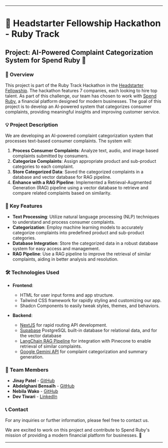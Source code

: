 
---
# 🚀 Headstarter Fellowship Hackathon - Ruby Track

## Project: AI-Powered Complaint Categorization System for Spend Ruby 💼

### 📝 Overview
This project is part of the Ruby Track Hackathon in the [Headstarter Fellowship](https://headstarter.co/). The hackathon features 7 companies, each looking to hire top talent. As part of this challenge, our team has chosen to work with [Spend Ruby](https://spendruby.com/), a financial platform designed for modern businesses. The goal of this project is to develop an AI-powered system that categorizes consumer complaints, providing meaningful insights and improving customer service.

### 💡 Project Description
We are developing an AI-powered complaint categorization system that processes text-based consumer complaints. The system will:

1. **Process Consumer Complaints**: Analyze text, audio, and image based complaints submitted by consumers.
2. **Categorize Complaints**: Assign appropriate product and sub-product categories to each complaint.
3. **Store Categorized Data**: Saved the categorized complaints in a database and vector database for RAG pipeline.
4. **Enhance with a RAG Pipeline**: Implemented a Retrieval-Augmented Generation (RAG) pipeline using a vector database to retrieve and compare related complaints based on similarity.

### 🔑 Key Features
- **Text Processing**: Utilize natural language processing (NLP) techniques to understand and process consumer complaints.
- **Categorization**: Employ machine learning models to accurately categorize complaints into predefined product and sub-product categories.
- **Database Integration**: Store the categorized data in a robust database system for easy access and management.
- **RAG Pipeline**: Use a RAG pipeline to improve the retrieval of similar complaints, aiding in better analysis and resolution.

### 🛠️ Technologies Used
- **Frontend**:
   - HTML for user input forms and app structure.
   - Tailwind CSS framework for rapidly styling and customizing our app.
   - Shadcn Components to easily tweak styles, themes, and behaviors.

- **Backend**: 
   - [NextJS](https://nextjs.org/) for rapid routing API development.
   - [Supabase](https://supabase.com/) PostgreSQL built-in database for relational data, and for the vector database
   - [LangChain RAG Pipeline](https://python.langchain.com/v0.2/docs/tutorials/rag/) for integration with Pinecone to enable retrieval of similar complaints.
   - [Google Gemini API](https://ai.google.dev/) for complaint categorization and summary generation.

### 👥 Team Members
- **Jinay Patel** - [GitHub](https://github.com/Github11200)
- **Abdelghani Bensaïh** - [GitHub](https://github.com/yourusername)
- **Nebila Wako** - [GitHub](https://github.com/nebilawako)
- **Dev Tiwari** - [LinkedIn](https://www.linkedin.com/in/dev-t-99a047209/)

### 📞 Contact
For any inquiries or further information, please feel free to contact us.

We are excited to work on this project and contribute to Spend Ruby's mission of providing a modern financial platform for businesses. 🌟

---

